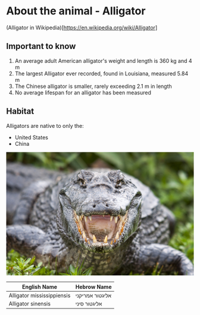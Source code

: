 # About the animal - Alligator
(Alligator in Wikipedia)[https://en.wikipedia.org/wiki/Alligator]

## Important to know
1. An average adult American alligator's weight and length is 360 kg and 4 m
2. The largest Alligator ever recorded, found in Louisiana, measured 5.84 m
3. The Chinese alligator is smaller, rarely exceeding 2.1 m in length
4. No average lifespan for an alligator has been measured

## Habitat
Alligators are native to only the:
* United States
* China

![Image of Alligator](/images/alligator.jpg)

English Name | Hebrow Name
---|---
Alligator mississippiensis | אליגטור אמריקני
Alligator sinensis | אליגטור סיני 
